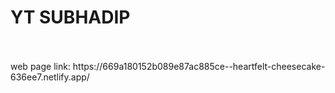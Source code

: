 # YT SUBHADIP
<br>
<br>
web page link: https://669a180152b089e87ac885ce--heartfelt-cheesecake-636ee7.netlify.app/
